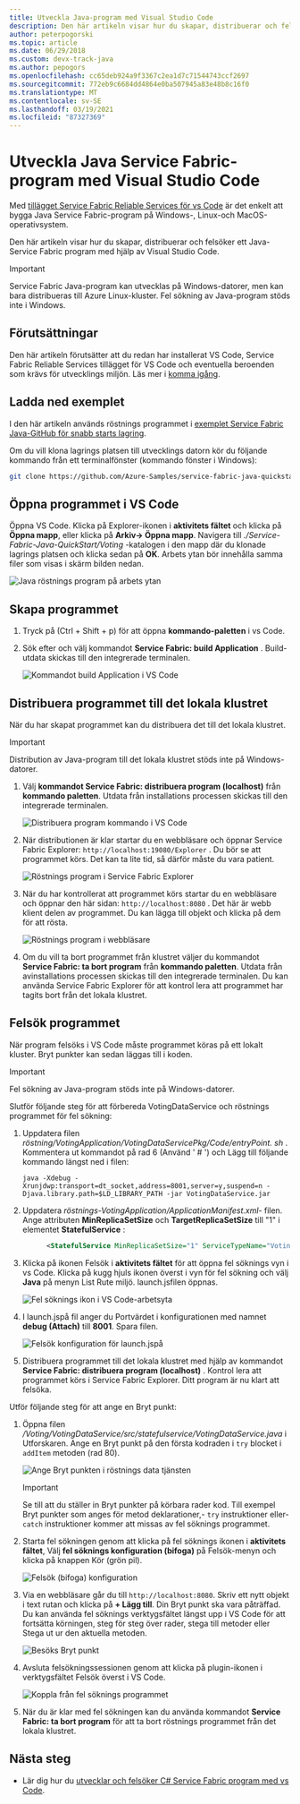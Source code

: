 ```yaml
---
title: Utveckla Java-program med Visual Studio Code
description: Den här artikeln visar hur du skapar, distribuerar och felsöker Java-Service Fabric program med hjälp av Visual Studio Code.
author: peterpogorski
ms.topic: article
ms.date: 06/29/2018
ms.custom: devx-track-java
ms.author: pepogors
ms.openlocfilehash: cc65deb924a9f3367c2ea1d7c71544743ccf2697
ms.sourcegitcommit: 772eb9c6684dd4864e0ba507945a83e48b8c16f0
ms.translationtype: MT
ms.contentlocale: sv-SE
ms.lasthandoff: 03/19/2021
ms.locfileid: "87327369"
---
```

# <a name="develop-java-service-fabric-applications-with-visual-studio-code"></a>Utveckla Java Service Fabric-program med Visual Studio Code

Med [tillägget Service Fabric Reliable Services för vs Code](https://marketplace.visualstudio.com/items?itemName=ms-azuretools.vscode-service-fabric-reliable-services) är det enkelt att bygga Java Service Fabric-program på Windows-, Linux-och MacOS-operativsystem.

Den här artikeln visar hur du skapar, distribuerar och felsöker ett Java-Service Fabric program med hjälp av Visual Studio Code.

> [!IMPORTANT]
> Service Fabric Java-program kan utvecklas på Windows-datorer, men kan bara distribueras till Azure Linux-kluster. Fel sökning av Java-program stöds inte i Windows.

## <a name="prerequisites"></a>Förutsättningar

Den här artikeln förutsätter att du redan har installerat VS Code, Service Fabric Reliable Services tillägget för VS Code och eventuella beroenden som krävs för utvecklings miljön. Läs mer i [komma igång](./service-fabric-get-started-vs-code.md#prerequisites).

## <a name="download-the-sample"></a>Ladda ned exemplet
I den här artikeln används röstnings programmet i [exemplet Service Fabric Java-GitHub för snabb starts lagring](https://github.com/Azure-Samples/service-fabric-java-quickstart). 

Om du vill klona lagrings platsen till utvecklings datorn kör du följande kommando från ett terminalfönster (kommando fönster i Windows):

```sh
git clone https://github.com/Azure-Samples/service-fabric-java-quickstart.git
```

## <a name="open-the-application-in-vs-code"></a>Öppna programmet i VS Code

Öppna VS Code.  Klicka på Explorer-ikonen i **aktivitets fältet** och klicka på **Öppna mapp**, eller klicka på  **Arkiv-> Öppna mapp**. Navigera till *./Service-Fabric-Java-QuickStart/Voting* -katalogen i den mapp där du klonade lagrings platsen och klicka sedan på **OK**. Arbets ytan bör innehålla samma filer som visas i skärm bilden nedan.

![Java röstnings program på arbets ytan](./media/service-fabric-develop-java-applications-with-vs-code/java-voting-application.png)

## <a name="build-the-application"></a>Skapa programmet

1. Tryck på (Ctrl + Shift + p) för att öppna **kommando-paletten** i vs Code.
2. Sök efter och välj kommandot **Service Fabric: build Application** . Build-utdata skickas till den integrerade terminalen.

   ![Kommandot build Application i VS Code](./media/service-fabric-develop-java-applications-with-vs-code/sf-build-application.png)

## <a name="deploy-the-application-to-the-local-cluster"></a>Distribuera programmet till det lokala klustret
När du har skapat programmet kan du distribuera det till det lokala klustret. 

> [!IMPORTANT]
> Distribution av Java-program till det lokala klustret stöds inte på Windows-datorer.

1. Välj **kommandot Service Fabric: distribuera program (localhost)** från **kommando paletten**. Utdata från installations processen skickas till den integrerade terminalen.

   ![Distribuera program kommando i VS Code](./media/service-fabric-develop-java-applications-with-vs-code/sf-deploy-application.png)

4. När distributionen är klar startar du en webbläsare och öppnar Service Fabric Explorer: `http://localhost:19080/Explorer` . Du bör se att programmet körs. Det kan ta lite tid, så därför måste du vara patient. 

   ![Röstnings program i Service Fabric Explorer](./media/service-fabric-develop-java-applications-with-vs-code/sfx-localhost-java.png)

4. När du har kontrollerat att programmet körs startar du en webbläsare och öppnar den här sidan: `http://localhost:8080` . Det här är webb klient delen av programmet. Du kan lägga till objekt och klicka på dem för att rösta.

   ![Röstnings program i webbläsare](./media/service-fabric-develop-java-applications-with-vs-code/voting-sample-in-browser.png)

5. Om du vill ta bort programmet från klustret väljer du kommandot **Service Fabric: ta bort program** från **kommando paletten**. Utdata från avinstallations processen skickas till den integrerade terminalen. Du kan använda Service Fabric Explorer för att kontrol lera att programmet har tagits bort från det lokala klustret.

## <a name="debug-the-application"></a>Felsök programmet
När program felsöks i VS Code måste programmet köras på ett lokalt kluster. Bryt punkter kan sedan läggas till i koden.

> [!IMPORTANT]
> Fel sökning av Java-program stöds inte på Windows-datorer.

Slutför följande steg för att förbereda VotingDataService och röstnings programmet för fel sökning:

1. Uppdatera filen *röstning/VotingApplication/VotingDataServicePkg/Code/entryPoint. sh* .
Kommentera ut kommandot på rad 6 (Använd ' # ') och Lägg till följande kommando längst ned i filen:

   ```
   java -Xdebug -Xrunjdwp:transport=dt_socket,address=8001,server=y,suspend=n -Djava.library.path=$LD_LIBRARY_PATH -jar VotingDataService.jar
   ```

2. Uppdatera *röstnings-VotingApplication/ApplicationManifest.xml-* filen. Ange attributen **MinReplicaSetSize** och **TargetReplicaSetSize** till "1" i elementet **StatefulService** :
   
   ```xml
         <StatefulService MinReplicaSetSize="1" ServiceTypeName="VotingDataServiceType" TargetReplicaSetSize="1">
   ```

3. Klicka på ikonen Felsök i **aktivitets fältet** för att öppna fel söknings vyn i vs Code. Klicka på kugg hjuls ikonen överst i vyn för fel sökning och välj **Java** på menyn List Rute miljö. launch.jsfilen öppnas. 

   ![Fel söknings ikon i VS Code-arbetsyta](./media/service-fabric-develop-java-applications-with-vs-code/debug-icon-workspace.png)

3. I launch.jspå fil anger du Portvärdet i konfigurationen med namnet **debug (Attach)** till **8001**. Spara filen.

   ![Felsök konfiguration för launch.jspå](./media/service-fabric-develop-java-applications-with-vs-code/launch-json-java.png)

4. Distribuera programmet till det lokala klustret med hjälp av kommandot **Service Fabric: distribuera program (localhost)** . Kontrol lera att programmet körs i Service Fabric Explorer. Ditt program är nu klart att felsöka.

Utför följande steg för att ange en Bryt punkt:

1. Öppna filen */Voting/VotingDataService/src/statefulservice/VotingDataService.java* i Utforskaren. Ange en Bryt punkt på den första kodraden i `try` blocket i `addItem` metoden (rad 80).
   
   ![Ange Bryt punkten i röstnings data tjänsten](./media/service-fabric-develop-java-applications-with-vs-code/breakpoint-set.png)

   > [!IMPORTANT]
   > Se till att du ställer in Bryt punkter på körbara rader kod. Till exempel Bryt punkter som anges för metod deklarationer,- `try` instruktioner eller- `catch` instruktioner kommer att missas av fel söknings programmet.
2. Starta fel sökningen genom att klicka på fel söknings ikonen i **aktivitets fältet**, Välj **fel söknings konfiguration (bifoga)** på Felsök-menyn och klicka på knappen Kör (grön pil).

   ![Felsök (bifoga) konfiguration](./media/service-fabric-develop-java-applications-with-vs-code/debug-attach-java.png)

3. Via en webbläsare går du till `http://localhost:8080`. Skriv ett nytt objekt i text rutan och klicka på **+ Lägg till**. Din Bryt punkt ska vara påträffad. Du kan använda fel söknings verktygsfältet längst upp i VS Code för att fortsätta körningen, steg för steg över rader, stega till metoder eller Stega ut ur den aktuella metoden. 
   
   ![Besöks Bryt punkt](./media/service-fabric-develop-java-applications-with-vs-code/breakpoint-hit.png)
       
4. Avsluta felsökningssessionen genom att klicka på plugin-ikonen i verktygsfältet Felsök överst i VS Code.
   
   ![Koppla från fel söknings programmet](./media/service-fabric-develop-java-applications-with-vs-code/debug-bar-disconnect.png)
       
5. När du är klar med fel sökningen kan du använda kommandot **Service Fabric: ta bort program** för att ta bort röstnings programmet från det lokala klustret. 

## <a name="next-steps"></a>Nästa steg

* Lär dig hur du [utvecklar och felsöker C# Service Fabric program med vs Code](./service-fabric-develop-csharp-applications-with-vs-code.md).
